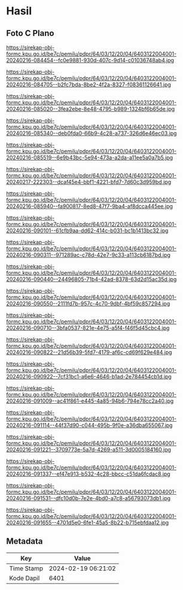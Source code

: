 # Hasil

## Foto C Plano

https://sirekap-obj-formc.kpu.go.id/be7c/pemilu/pdpr/64/03/12/20/04/6403122004001-20240216-084454--fc0e9881-930d-407c-9d14-c01036748ab4.jpg

https://sirekap-obj-formc.kpu.go.id/be7c/pemilu/pdpr/64/03/12/20/04/6403122004001-20240216-084705--b2fc7bda-8be2-4f2a-8327-f08361126641.jpg

https://sirekap-obj-formc.kpu.go.id/be7c/pemilu/pdpr/64/03/12/20/04/6403122004001-20240216-085020--3fea2ebe-8e48-4795-b989-1324bf6b65de.jpg

https://sirekap-obj-formc.kpu.go.id/be7c/pemilu/pdpr/64/03/12/20/04/6403122004001-20240216-085340--deb0fda0-66b9-4c28-a737-326d6e46ec03.jpg

https://sirekap-obj-formc.kpu.go.id/be7c/pemilu/pdpr/64/03/12/20/04/6403122004001-20240216-085519--6e9b43bc-5e94-473a-a2da-a11ee5a0a7b5.jpg

https://sirekap-obj-formc.kpu.go.id/be7c/pemilu/pdpr/64/03/12/20/04/6403122004001-20240217-222303--dcaf45e4-bbf1-4221-bfd7-7d60c3d959bd.jpg

https://sirekap-obj-formc.kpu.go.id/be7c/pemilu/pdpr/64/03/12/20/04/6403122004001-20240216-085940--fa900817-8ed8-47f7-9ba4-af8dcca445ee.jpg

https://sirekap-obj-formc.kpu.go.id/be7c/pemilu/pdpr/64/03/12/20/04/6403122004001-20240216-090101--61cfb9aa-dd62-414c-b031-bc1b1413bc32.jpg

https://sirekap-obj-formc.kpu.go.id/be7c/pemilu/pdpr/64/03/12/20/04/6403122004001-20240216-090311--971289ac-c78d-42e7-9c33-a113cb6187bd.jpg

https://sirekap-obj-formc.kpu.go.id/be7c/pemilu/pdpr/64/03/12/20/04/6403122004001-20240216-090440--24496805-71b4-42ad-8378-63d2d15ac35d.jpg

https://sirekap-obj-formc.kpu.go.id/be7c/pemilu/pdpr/64/03/12/20/04/6403122004001-20240216-090550--2111fd7b-957c-4c70-9dbf-4bf59c857294.jpg

https://sirekap-obj-formc.kpu.go.id/be7c/pemilu/pdpr/64/03/12/20/04/6403122004001-20240216-090710--3bfa0537-821e-4e75-a5f4-f46f5d45cbc4.jpg

https://sirekap-obj-formc.kpu.go.id/be7c/pemilu/pdpr/64/03/12/20/04/6403122004001-20240216-090822--21d56b39-5fd7-4179-af6c-cd69f629e484.jpg

https://sirekap-obj-formc.kpu.go.id/be7c/pemilu/pdpr/64/03/12/20/04/6403122004001-20240216-090922--7cf31bc1-a6e6-4646-b1ad-2e784454cb1d.jpg

https://sirekap-obj-formc.kpu.go.id/be7c/pemilu/pdpr/64/03/12/20/04/6403122004001-20240216-091009--ac41f861-e445-4a85-94b6-794e78cc2a40.jpg

https://sirekap-obj-formc.kpu.go.id/be7c/pemilu/pdpr/64/03/12/20/04/6403122004001-20240216-091114--44f37d90-c044-495b-9f0e-a36dba655067.jpg

https://sirekap-obj-formc.kpu.go.id/be7c/pemilu/pdpr/64/03/12/20/04/6403122004001-20240216-091221--3709773e-5a7d-4269-a511-3d0005184160.jpg

https://sirekap-obj-formc.kpu.go.id/be7c/pemilu/pdpr/64/03/12/20/04/6403122004001-20240216-091337--ef47e913-b532-4c28-bbcc-c51da6fcdac8.jpg

https://sirekap-obj-formc.kpu.go.id/be7c/pemilu/pdpr/64/03/12/20/04/6403122004001-20240216-091531--dfc10d0b-7e2e-4bd0-a7c8-a56793073db1.jpg

https://sirekap-obj-formc.kpu.go.id/be7c/pemilu/pdpr/64/03/12/20/04/6403122004001-20240216-091655--4701d5e0-6fe1-45a5-8b22-b715ebfdaa12.jpg


## Metadata

| Key        | Value               |
| ---------- | ------------------- |
| Time Stamp | 2024-02-19 06:21:02 |
| Kode Dapil | 6401                |



